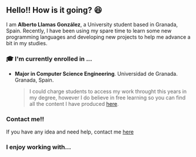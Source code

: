 ## Hello!! How is it going? 😆

I am **Alberto Llamas González**, a University student based in Granada, Spain. Recently, I have been using my spare time to learn some new programming languages and developing new projects to help me advance a bit in my studies.

### 🎓 I'm currently enrolled in ...

* **Major in Computer Science Engineering**. Universidad de Granada. Granada, Spain.
  
  > I could charge students to access my work throught this years in my degree, however I do believe in free learning so you can find all the content I have produced [here](https://github.com/albertollamass/INFORMATICA).

### Contact me!! 

If you have any idea and need help, contact me [here](mailto:alberto.ll.go@gmail.com)

### I enjoy working with...


